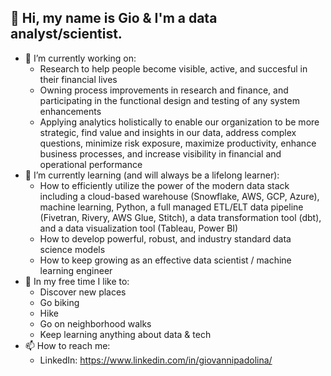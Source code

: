 ## 👋 Hi, my name is Gio & I'm a data analyst/scientist.

- 🔭 I’m currently working on:
    - Research to help people become visible, active, and succesful in their financial lives
    - Owning process improvements in research and finance, and participating in the functional design and testing of any system enhancements
    - Applying analytics holistically to enable our organization to be more strategic, find value and insights in our data, address complex questions, minimize risk exposure, maximize productivity, enhance business processes, and increase visibility in financial and operational performance
- 🌱 I’m currently learning (and will always be a lifelong learner):
    - How to efficiently utilize the power of the modern data stack including a cloud-based warehouse (Snowflake, AWS, GCP, Azure), machine learning, Python, a full managed ETL/ELT data pipeline (Fivetran, Rivery, AWS Glue, Stitch), a data transformation tool (dbt), and a data visualization tool (Tableau, Power BI)
    - How to develop powerful, robust, and industry standard data science models
    - How to keep growing as an effective data scientist / machine learning engineer
- 🎳 In my free time I like to:
    - Discover new places
    - Go biking
    - Hike
    - Go on neighborhood walks
    - Keep learning anything about data & tech
- 📫 How to reach me:
    - LinkedIn: https://www.linkedin.com/in/giovannipadolina/

<!---
gpadolina/gpadolina is a ✨ special ✨ repository because its `README.md` (this file) appears on your GitHub profile.
You can click the Preview link to take a look at your changes.
--->
